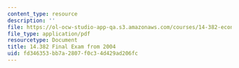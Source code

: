 ```yaml
---
content_type: resource
description: ''
file: https://ol-ocw-studio-app-qa.s3.amazonaws.com/courses/14-382-econometrics-spring-2017/fd346353bb7a2807f0c34d429ad206fc_MIT_14_382S17_Final04.pdf
file_type: application/pdf
resourcetype: Document
title: 14.382 Final Exam from 2004
uid: fd346353-bb7a-2807-f0c3-4d429ad206fc
---
```

